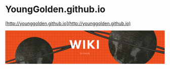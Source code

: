 # YoungGolden.github.io

[http://younggolden.github.io](http://younggolden.github.io)

![wiki](https://github.com/YoungGolden/YoungGolden.github.io/blob/master/img/Wiki.png)
